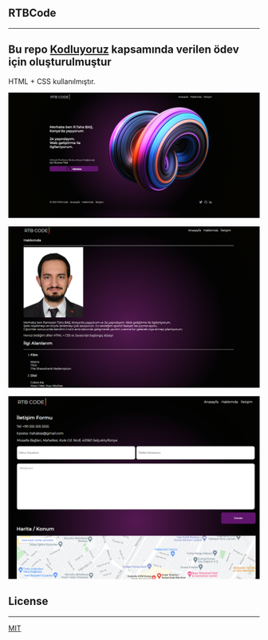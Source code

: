 ## RTBCode
--- 

## Bu repo [Kodluyoruz](https://www.kodluyoruz.org) kapsamında verilen ödev için oluşturulmuştur

HTML + CSS kullanılmıştır.

![Resim!](img/Screenshot_3.png "index.html")

![Resim!](img/Screenshot_4.png "index.html")

![Resim!](img/Screenshot_5.png "index.html")


## License
---
[MIT](https://choosealicense.com/licenses/mit/)




